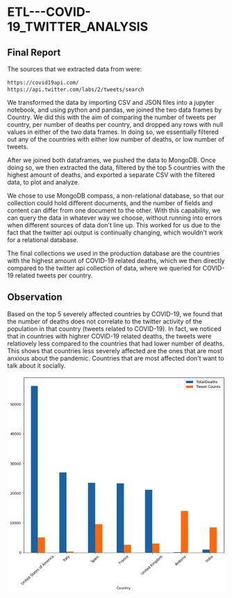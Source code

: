 # ETL---COVID-19_TWITTER_ANALYSIS

## Final Report

The sources that we extracted data from were:

    https://covid19api.com/
    https://api.twitter.com/labs/2/tweets/search


We transformed the data by importing CSV and JSON files into a jupyter notebook, and using python and pandas, we joined the two data frames by Country. We did this with the aim of comparing the number of tweets per country, per number of deaths per country, and dropped any rows with null values in either of the two data frames. In doing so, we essentially filtered out any of the countries with either low number of deaths, or low number of tweets. 

After we joined both dataframes, we pushed the data to MongoDB. Once doing so, we then extracted the data, filtered by the top 5 countries with the highest amount of deaths, and exported a separate CSV with the filtered data, to plot and analyze. 

We chose to use MongoDB compass, a non-relational database, so that our collection could hold different documents, and the number of fields and content can differ from one document to the other. With this capability, we can query the data in whatever way we choose, without running into errors when different sources of data don't line up. This worked for us due to the fact that the twitter api output is continually changing, which wouldn't work for a relational database. 

The final collections we used in the production database are the countries with the highest amount of COVID-19 related deaths, which we then directly compared to the twitter api collection of data, where we queried for COVID-19 related tweets per country. 

## Observation

Based on the top 5 severely affected countries by COVID-19, we found that the number of deaths does not correlate to the twitter activity of the population in that country (tweets related to COVID-19). In fact, we noticed that in countries with highrer COVID-19 related deaths, the tweets were relatiovely less compared to the countries that had lower number of deaths. This shows that countries less severely affected are the ones that are most anxious about the pandemic. Countries that are most affected don't want to talk about it socially. 
<p align="center">
  <img width="800" height="500" src="https://github.com/narayanan-nithya/ETL---COVID-19_TWITTER_ANALYSIS/blob/master/covid_twitter_plot.png">
</p>

